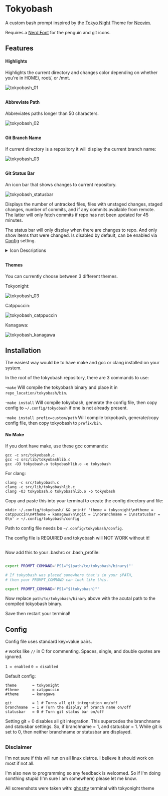 # Tokyobash
A custom bash prompt inspired by the [Tokyo Night](https://www.github.com/folke/tokyonight.nvim) Theme for [Neovim](http://www.neovim.io).

Requires a [Nerd Font](https://www.nerdfonts.com) for the penguin and git icons.
## Features

#### Highlights
Highlights the current directory and changes color depending on whether you're in HOME/, root/, or /mnt.
  
![tokyobash_01](https://github.com/user-attachments/assets/f8f1f02f-abf7-4a15-b024-491dcbb8675f)

##

#### Abbreviate Path
Abbreviates paths longer than 50 characters.

![tokyobash_02](https://github.com/user-attachments/assets/b3b94ac8-b229-442d-a684-4afb493649dc)

##

#### Git Branch Name
If current directory is a repository it will display the current branch name:
  
![tokyobash_03](https://github.com/user-attachments/assets/7a47c858-b828-4b0e-96d9-bff82d4d7d48)

##

#### Git Status Bar
An icon bar that shows changes to current repository.

  ![tokyobash_statusbar](https://github.com/user-attachments/assets/a94962ee-7279-4cc3-acd5-1e97b9a74e4a)

Displays the number of untracked files, files with unstaged changes, staged changes, number of commits, and if any commits available from remote. The latter will only fetch commits if repo has not been updated for 45 minutes.

The status bar will only display when there are changes to repo. And only show items that were changed. Is disabled by default, can be enabled via [Config](#config) setting.

<details>
  <summary>Icon Descriptions</summary>
  
  ![tokyobash_statusbarExp](https://github.com/user-attachments/assets/f3cce450-e44f-46aa-a4a2-b75f0145a9d5)
  
</details>
  

##

#### Themes
You can currently choose between 3 different themes.

Tokyonight:
  
![tokyobash_03](https://github.com/user-attachments/assets/75182622-9ce7-43a4-9fd0-d9f431105b26)

Catppuccin:

![tokyobash_catppuccin](https://github.com/user-attachments/assets/b99bbb0f-fe02-4c12-906b-51229efa3cb4)

Kanagawa:

![tokyobash_kanagawa](https://github.com/user-attachments/assets/3bc22047-44d2-4674-a20d-01537a94b5d7)

## Installation

The easiest way would be to have make and gcc or clang installed on your system.

In the root of the tokyobash repository, there are 3 commands to use:

  -`make` Will compile the tokyobash binary and place it in `repo_location/tokyobash/bin`.

  -`make install` Will compile tokyobash, generate the config file, then copy config to `~/.config/tokyobash` if one is not already present.

  -`make install prefix=custom/path` Will compile tokyobash, generate/copy config file, then copy tokyobash to `prefix/bin`.

#### No Make

If you dont have make, use these gcc commands:
```
gcc -c src/tokyobash.c
gcc -c src/lib/tokyobashlib.c
gcc -O3 tokyobash.o tokyobashlib.o -o tokyobash
```

For clang:

```
clang -c src/tokyobash.c
clang -c src/lib/tokyobashlib.c
clang -O3 tokyobash.o tokyobashlib.o -o tokyobash
```

Copy and paste this into your terminal to create the config directory and file:

```
mkdir ~/.config/tokyobash/ && printf 'theme = tokyonight\n#theme = catppuccin\n#theme = kanagawa\n\ngit = 1\nbranchname = 1\nstatusbar = 0\n' > ~/.config/tokyobash/config
```

Path to config file needs be `~/.config/tokyobash/config`.

The config file is REQUIRED and tokyobash will NOT WORK without it!

##

Now add this to your .bashrc or .bash_profile:

```bash

export PROMPT_COMMAND='PS1="$(path/to/tokyobash/binary)"'

# If tokyobash was placed somewhere that's in your $PATH,
# then your PROMPT_COMMAND can look like this.

export PROMPT_COMMAND='PS1="$(tokyobash)"'

```
Now replace `path/to/tokyobash/binary` above with the acutal path to the compiled tokyobash binary.

Save then restart your terminal!

## Config

Config file uses standard key=value pairs.

`#` works like `//` in C for commenting.
Spaces, single, and double quotes are ignored.

`1 = enabled` `0 = disabled`

Default config:
```
theme       = tokyonight
#theme      = catppuccin
#theme      = kanagawa

git         = 1 # Turns all git integration on/off
branchname  = 1 # Turn the display of branch name on/off
statusbar   = 0 # Turn git status bar on/off
```

Setting git = 0 disables all git integration. This supercedes the branchname and statusbar settings.
So, if branchname = 1, and statusbar = 1. While git is set to 0, then neither branchname or statusbar are displayed.

##

### Disclaimer
I'm not sure if this will run on all linux distros. I believe it should work on most if not all.

I'm also new to programming so any feedback is welcomed.
So if I'm doing somthing stupid (I'm sure I am somewhere) please let me know.

All screenshots were taken with: [ghostty](https://www.ghostty.org) terminal with tokyonight theme

